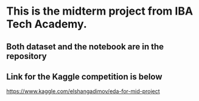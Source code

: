 # This is the midterm project from IBA Tech Academy.
## Both dataset and the notebook are in the repository
## Link for the Kaggle competition is below
https://www.kaggle.com/elshangadimov/eda-for-mid-project
